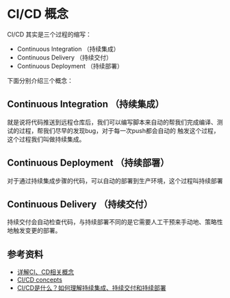 # CI/CD 概念

CI/CD 其实是三个过程的缩写：

* Continuous Integration （持续集成）
* Continuous Delivery （持续交付）
* Continuous Deployment （持续部署）

下面分别介绍三个概念：

## Continuous Integration （持续集成）
就是说将代码推送到远程仓库后，我们可以编写脚本来自动的帮我们完成编译、测试的过程，帮我们尽早的发现bug，对于每一次push都会自动的
触发这个过程，这个过程我们叫做持续集成。
## Continuous Deployment （持续部署）
对于通过持续集成步骤的代码，可以自动的部署到生产环境，这个过程叫持续部署

## Continuous Delivery （持续交付）

持续交付会自动检查代码，与持续部署不同的是它需要人工干预来手动地、策略性地触发变更的部署。

## 参考资料
* [详解CI、CD相关概念](https://blog.csdn.net/sinat_35930259/article/details/79429743)
* [CI/CD concepts](https://docs.gitlab.com/ee/ci/introduction/)
* [CI/CD是什么？如何理解持续集成、持续交付和持续部署](https://www.redhat.com/zh/topics/devops/what-is-ci-cd#:~:text=%E6%8C%81%E7%BB%AD%E9%83%A8%E7%BD%B2%EF%BC%88%E5%8F%A6%E4%B8%80%E7%A7%8D,%E7%AE%A1%E9%81%93%E5%90%8E%E7%BB%AD%E9%98%B6%E6%AE%B5%E7%9A%84%E8%87%AA%E5%8A%A8%E5%8C%96%E3%80%82)